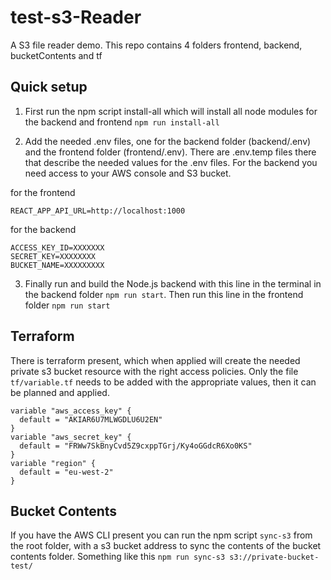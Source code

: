 # test-s3-Reader
A S3 file reader demo. This repo contains 4 folders frontend, backend, bucketContents and tf

## Quick setup

1) First run the npm script install-all which will install all node modules for the backend and frontend
`npm run install-all`

2) Add the needed .env files, one for the backend folder (backend/.env) and the frontend folder (frontend/.env). There are .env.temp files there that describe the needed values for the .env files. For the backend you need access to your AWS console and S3 bucket. 

for the frontend
````
REACT_APP_API_URL=http://localhost:1000
````
 for the backend
````
ACCESS_KEY_ID=XXXXXXX
SECRET_KEY=XXXXXXXX
BUCKET_NAME=XXXXXXXXX
````

3) Finally run and build the Node.js backend with this line in the terminal in the backend folder `npm run start`. Then run this line in the frontend folder `npm run start`

## Terraform 
There is terraform present, which when applied will create the needed private s3 bucket resource with the right access policies. Only the file `tf/variable.tf` needs to be added with the appropriate values, then it can be planned and applied. 
````
variable "aws_access_key" {
  default = "AKIAR6U7MLWGDLU6U2EN"
}
variable "aws_secret_key" {
  default = "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"
}
variable "region" {
  default = "eu-west-2"
}
````

## Bucket Contents
If you have the AWS CLI present you can run the npm script `sync-s3` from the root folder, with a s3 bucket address to sync the contents of the bucket contents folder. Something like this `npm run sync-s3 s3://private-bucket-test/`

